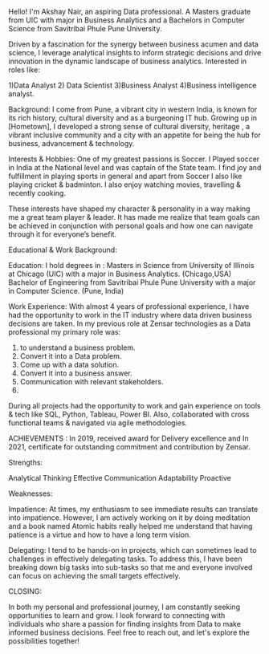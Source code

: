Hello! I'm Akshay Nair, an aspiring Data professional. A Masters graduate from UIC with major in Business Analytics and a Bachelors in Computer Science from Savitribai Phule Pune University.

Driven by a fascination for the synergy between business acumen and data science, I leverage analytical insights to inform strategic decisions and drive innovation in the dynamic landscape of business analytics.
Interested in roles like:

1)Data Analyst
2) Data Scientist
3)Business Analyst
4)Business intelligence analyst. 

Background:
I come from Pune, a vibrant city in western India, is known for its rich history, cultural diversity and as a burgeoning IT hub. Growing up in [Hometown], I developed a strong sense of cultural diversity, heritage , a vibrant inclusive community and a city with an appetite for being the hub for business, advancement & technology.

Interests & Hobbies:
One of my greatest passions is Soccer. I Played soccer in India at the National level and was captain of the State team. I find joy and fulfillment in playing sports in general and apart from Soccer I also like playing cricket & badminton. I also enjoy watching movies, travelling & recently cooking.

These interests have shaped my character & personality in a way making me a great team player & leader. It has made me realize that team goals can be achieved in conjunction with personal goals and how one can navigate through it for everyone’s benefit. 

Educational & Work Background:

Education:
I hold degrees in :
Masters in Science from University of Illinois at Chicago (UIC) with a major in Business Analytics. (Chicago,USA)
Bachelor of Engineering from Savitribai Phule Pune University with a major in Computer Science. (Pune, India)

Work Experience:
With almost 4 years of professional experience, I have had the opportunity to work in the IT industry where data driven business decisions are taken. In my previous role at Zensar technologies as a Data professional my primary role was: 
1)	to understand a business problem. 
2)	Convert it into a Data problem.
3)	Come up with a data solution.
4)	Convert it into a business answer. 
5)	Communication with relevant stakeholders.
6)	
During all projects had the opportunity to work and gain experience on tools & tech like SQL, Python, Tableau, Power BI. Also, collaborated with cross functional teams & navigated via agile methodologies.

ACHIEVEMENTS : 
In 2019, received award for Delivery excellence and In 2021, certificate for outstanding commitment and contribution by Zensar. 

Strengths:

Analytical Thinking
Effective Communication
Adaptability
Proactive

Weaknesses:

Impatience:
At times, my enthusiasm to see immediate results can translate into impatience. However, I am actively working on it by doing meditation and a book named Atomic habits really helped me understand that having patience is a virtue and how to have a long term vision. 

Delegating:
I tend to be hands-on in projects, which can sometimes lead to challenges in effectively delegating tasks. To address this, I have been breaking down big tasks into sub-tasks so that me and everyone involved can focus on achieving the small targets effectively. 

CLOSING: 

In both my personal and professional journey, I am constantly seeking opportunities to learn and grow. I look forward to connecting with individuals who share a passion for finding insights from Data to make informed business decisions. Feel free to reach out, and let's explore the possibilities together!













